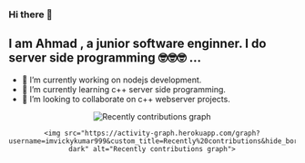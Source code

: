 <h3>Hi there 👋</h3>
<h2>I am Ahmad , a junior software enginner. I do server side programming 🤓🤓🤓 ... </h2>

- 🔭 I’m currently working on nodejs development.
- 🌱 I’m currently learning c++ server side programming.
- 👯 I’m looking to collaborate on c++ webserver projects.

<!-- <p align="Left"> <img src="https://komarev.com/ghpvc/?username=Ahmadkashif&style=plastic&color=orange&label=PROFILE+VIEWS" alt=""  /> </p> -->

<!--
**Ahmadkashif/Ahmadkashif** is a ✨ _special_ ✨ repository because its `README.md` (this file) appears on your GitHub profile.

Here are some ideas to get you started:

- 🔭 I’m currently working on ...
- 🌱 I’m currently learning ...
- 👯 I’m looking to collaborate on ...
- 🤔 I’m looking for help with ...
- 💬 Ask me about ...
- 📫 How to reach me: ...
- 😄 Pronouns: ...
- ⚡ Fun fact: ...
-->
<!-- <div style='text-align: justify;'> -->
<!-- [![GitHub Streak](https://github-readme-streak-stats.herokuapp.com/?user=Ahmadkashif&currStreakNum=2FD3EB&theme=dark&sideLabels=F00&date_format=j/n/Y)](https://git.io/streak-stats) -->
<!-- </div> -->

<div align="center">
  <img src="https://github-readme-streak-stats.herokuapp.com/?user=Ahmadkashif&currStreakNum=2FD3EB&theme=dark&sideLabels=F00&date_format=j/n/Y" alt="Recently contributions graph">
	<div>
<!-- 	<img height="180em" src="https://github-readme-stats.vercel.app/api/top-langs/?username=Ahmadkashif&langs_count=5&theme=radical&title_color=2895BC&hide=VHDL,Stata&custom_title=Most recently used languages" alt="Most recently used languages"> -->
<!--     <img height="180em" src="https://github-readme-stats.vercel.app/api?username=Ahmadkashif&count_private=true&show_icons=true&theme=radical&hide=issues&hideborder=true&title_color=2895BC&icon_color=FE0000&include_all_commits=true" alt="GitHub stats"> -->
	</div>
   
	<img src="https://activity-graph.herokuapp.com/graph?username=imvickykumar999&custom_title=Recently%20contributions&hide_border=true&area=true&area_color=2895BC&point=FE0000&line=2895BC&theme=react-dark" alt="Recently contributions graph">
	
</div>



<!-- <div> [![Top Langs](https://github-readme-stats.vercel.app/api/top-langs/?username=Ahmadkashif)](https://github.com/Ahmadkashif/github-readme-stats)

[![Ahmad's GitHub stats](https://github-readme-stats.vercel.app/api?username=Ahmadkashif&count_private=true&show_icons=true&theme=radical)](https://github.com/Ahmadkashif/github-readme-stats)
 -->
